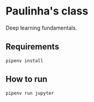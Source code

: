 # Paulinha's class

Deep learning fundamentals.

## Requirements

`pipenv install`

## How to run

`pipenv run jupyter`
